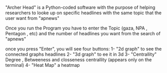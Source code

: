 "Archer Head" is a Python-coded software with the purpose of helping researchers to looke up on specific headlines with the same topic that the user want from "apnews"

Once you run the Program you have to enter the Topic (gaza, NPA , Pentagon , etc) and the number of headlines you want from the search of "apnews"

once you press "Enter", you will see four buttons:
1- "2d graph" to see the connected graphs headlines
2- "3d graph" to ee it in 3d
3- "Centrallity" Degree , Betweeness and closseness centrallity (appears only on the terminal)
4- "Heat Map" a heatmap

